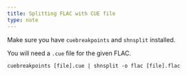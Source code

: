 ```yaml
---
title: Splitting FLAC with CUE file
type: note
---
```


Make sure you have `cuebreakpoints` and `shnsplit` installed.

You will need a `.cue` file for the given FLAC.

```shell
cuebreakpoints [file].cue | shnsplit -o flac [file].flac
```
